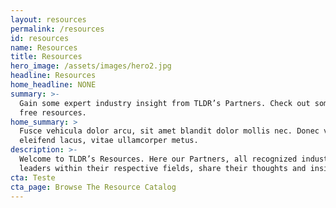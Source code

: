 ```yaml
---
layout: resources
permalink: /resources
id: resources
name: Resources
title: Resources
hero_image: /assets/images/hero2.jpg
headline: Resources
home_headline: NONE
summary: >-
  Gain some expert industry insight from TLDR’s Partners. Check out some of our
  free resources.
home_summary: >
  Fusce vehicula dolor arcu, sit amet blandit dolor mollis nec. Donec viverra
  eleifend lacus, vitae ullamcorper metus.
description: >-
  Welcome to TLDR’s Resources. Here our Partners, all recognized industry
  leaders within their respective fields, share their thoughts and insights.
cta: Teste
cta_page: Browse The Resource Catalog
---
```


